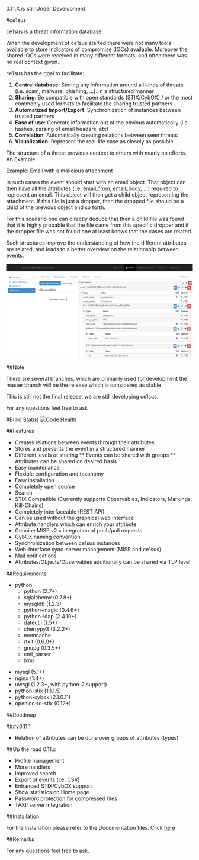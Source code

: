 0.11.X is still Under Development

#ce1sus

ce1sus is a threat information database.

When the development of ce1sus started there were not many tools available to store Indicators of compromise (IOCs) available.
Moreover the shared IOCs were received in many different formats, and often there was no real context given.  

ce1sus has the goal to facilitate:

1. **Central database**: Storing any information around all kinds of threats (i.e. scam, malware, phishing, ...). in a structured manner 
2. **Sharing**: Be compatible with open standards (STIX/CybOX) / or the most commonly used formats to facilitate the sharing trusted partners
3. **Automatized Import/Export**: Synchronization of instances between trusted partners
4. **Ease of use**: Generate information out of the obvious automatically (i.e. hashes, parsing of email headers, etc)
5. **Correlation**: Automatically creating relations between seen threats
6. **Visualization**: Represent the real-life case as closely as possible

The structure of a threat provides context to others with nearly no efforts. An Example 

Example:
Email with a malicious attachment

In such cases the event should start with an email object. 
That object can then have all the attributes (i.e. email_from, email_body, ...) required to represent an email. 
This object will then get a child object representing the attachment. 
If this file is just a dropper, then the dropped file should be a child of the previous object and so forth.

For this scenario one can directly deduce that then a child file was found that it is highly probable that the file came from this specific dropper
and if the dropper file was not found one at least knows that the cases are related.  

Such structures improve the understanding of how the different attributes are related, and leads to a better overview on the relationship between events.

![ce1sus event](/docs/images/ce1sus_gui.png)

##Note

There are several branches, which are primarily used for development the master branch will be the release which is considered as stable

This is still not the final release, we are still developing ce1sus.

For any questions feel free to ask

#Build Status
[![Code Health](https://landscape.io/github/GOVCERT-LU/ce1sus/0.11.X/landscape.svg?style=flat)](https://landscape.io/github/GOVCERT-LU/ce1sus/0.11.X)

##Features

* Creates relations between events through their attributes
* Stores and presents the event in a structured manner
* Different levels of sharing
** Events can be shared with groups
** Attributes can be shared on desired basis
* Easy maintenance
* Flexible configuration and taxonomy
* Easy installation
* Completely open source
* Search
* STIX Compatible (Currently supports Observables, Indicators, Markings, Kill-Chains)
* Completely interfaceable (REST API)
* Can be used without the graphical web interface
* Attribute handlers which can enrich your attribute
* Genuine MISP v2.x integration of push/pull requests
* CybOX naming convention
* Synchronization between ce1sus instances
* Web-interface sync-server management (MISP and ce1sus)
* Mail notifications
* Attributes/Objects/Observables additionally can be shared via TLP level


##Requirements

* python
  * python (2.7+)
  * sqlalchemy (0.7.8+)
  * mysqldb (1.2.3)
  * python-magic (0.4.6+)
  * python-ldap (2.4.10+)
  * dateutil (1.5+)
  * cherrypy3 (3.2.2+)
  * memcache
  * rtkit (0.6.0+)
  * gnupg (0.3.5+)
  * eml_parser
  * lxml
- mysql (5.1+)
- nginx (1.4+)
- uwsgi (1.2.3+, with python-2 support)
- python-stix (1.1.1.5) 
- python-cybox (2.1.0.11)
- openioc-to-stix (0.12+)

##Roadmap

###v0.11.1

* Relation of attributes can be done over groups of attributes (types)


##Up the road 0.11.x

* Profile management
* More handlers
* Improved search
* Export of events (i.e. CSV)
* Enhanced STIX/CybOX support
* Show statistics on Home page
* Password protection for compressed files
* TAXII server integration

##Installation

 
For the installation please refer to the Documentation files. Click [here](docs/DOCUMENTATION.md)

##Remarks


For any questions feel free to ask.
